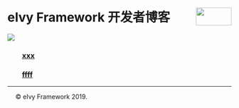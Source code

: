 # <div style="height:40px"><div style="float:left">eIvy Framework 开发者博客</div> <div style="float:right"><img width="80" height="40" src="../../Logo.png"></img></div></div>

<img src="../Photo/Logo.png"/>

### &emsp;&emsp;[xxx](1.html)
### &emsp;&emsp;[ffff](2.html)
---
&emsp; &copy; eIvy Framework 2019.




